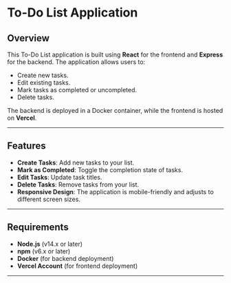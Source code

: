 # To-Do List Application

## Overview
This To-Do List application is built using **React** for the frontend and **Express** for the backend. The application allows users to:
- Create new tasks.
- Edit existing tasks.
- Mark tasks as completed or uncompleted.
- Delete tasks.

The backend is deployed in a Docker container, while the frontend is hosted on **Vercel**.

---

## Features
- **Create Tasks**: Add new tasks to your list.
- **Mark as Completed**: Toggle the completion state of tasks.
- **Edit Tasks**: Update task titles.
- **Delete Tasks**: Remove tasks from your list.
- **Responsive Design**: The application is mobile-friendly and adjusts to different screen sizes.

---

## Requirements

- **Node.js** (v14.x or later)
- **npm** (v6.x or later)
- **Docker** (for backend deployment)
- **Vercel Account** (for frontend deployment)

---
